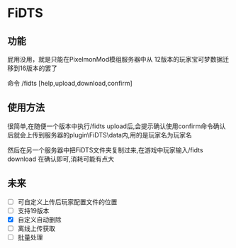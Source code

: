 # FiDTS
## 功能
屁用没用，就是只能在PixelmonMod模组服务器中从 12版本的玩家宝可梦数据迁移到16版本的罢了

命令 /fidts \[help,upload,download,confirm\]

## 使用方法
很简单,在随便一个版本中执行/fidts upload后,会提示确认使用confirm命令确认后就会上传到服务器的plugin\FiDTS\data内,用的是玩家名为玩家名

然后在另一个服务器中把FiDTS文件夹复制过来,在游戏中玩家输入/fidts download 在确认即可,消耗可能有点大

## 未来
- [ ] 可自定义上传后玩家配置文件的位置
- [ ] 支持19版本
- [x] 自定义自动删除
- [ ] 离线上传获取
- [ ] 批量处理